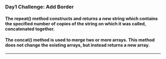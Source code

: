 ### Day1 Challenge: Add Border

#### The repeat() method constructs and returns a new string which contains the specified number of copies of the string on which it was called, concatenated together.

#### The concat() method is used to merge two or more arrays. This method does not change the existing arrays, but instead returns a new array.

___